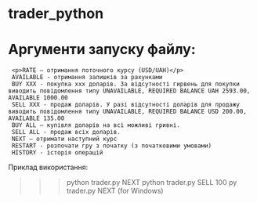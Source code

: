 # trader_python

# Аргументи запуску файлу:
     <p>RATE – отримання поточного курсу (USD/UAH)</p>
     AVAILABLE - отримання залишків за рахунками
     BUY XXX - покупка xxx доларів. За відсутності гирвень для покупки виводить повідомлення типу UNAVAILABLE, REQUIRED BALANCE UAH 2593.00, AVAILABLE 1000.00
     SELL XXX - продаж доларів. У разі відсутності доларів для продажу виводить повідомлення типу UNAVAILABLE, REQUIRED BALANCE USD 200.00, AVAILABLE 135.00
     BUY ALL – купівля доларів на всі можливі гривні.
     SELL ALL - продаж всіх доларів.
     NEXT – отримати наступний курс
     RESTART - розпочати гру з початку (з початковими умовами)
     HISTORY - історія операцій

Приклад використання:
>>>python trader.py NEXT
>>>python trader.py SELL 100
>>>py trader.py NEXT (for Windows)
 
